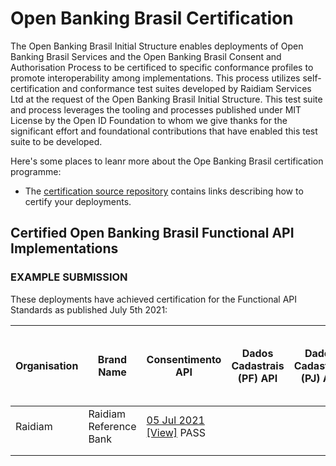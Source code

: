 # Open Banking Brasil Certification

The Open Banking Brasil Initial Structure enables deployments of Open Banking Brasil Services and the Open Banking Brasil Consent and Authorisation Process to be certificed to specific conformance profiles to promote interoperability among implementations. This process utilizes self-certification and conformance test suites developed by Raidiam Services Ltd at the request of the Open Banking Brasil Initial Structure. This test suite and process leverages the tooling and processes published under MIT License by the Open ID Foundation to whom we give thanks for the significant effort and foundational contributions that have enabled this test suite to be developed.

Here's some places to leanr more about the Ope Banking Brasil certification programme:

* The [certification source repository](https://gitlab.com/obb1/certification) contains links describing how to certify your deployments.

## Certified Open Banking Brasil Functional API Implementations

### EXAMPLE SUBMISSION

These deployments have achieved certification for the Functional API Standards as published July 5th 2021:

| Organisation | Brand Name             | Consentimento API                                                                                                                                 | Dados Cadastrais (PF) API | Dados Cadastrais (PJ) API | Resources API | Registrations API | Contas API | Cartão de Crédito API | Operações de Crédito - Empréstimos API | Operações de Crédito - Financiamentos API | Operações de Crédito - Adiantamento a Depositantes API | Operações de Crédito - Direitos Creditórios Descontados API |
|--------------|------------------------|---------------------------------------------------------------------------------------------------------------------------------------------------|---------------------------|---------------------------|---------------|-------------------|------------|-----------------------|----------------------------------------|-------------------------------------------|--------------------------------------------------------|-------------------------------------------------------------|
| Raidiam      | Raidiam Reference Bank | [05 Jul 2021](./submissions/function/accounts/1.0.0-rc6.7/raidiamxxxx.zip)  [[View]](https://web.conformance.com/link/to/public/plan.html)   PASS |                           |                           |               |                   |            |                       |                                        |                                           |                                                        |                                                             |
|              |                        |                                                                                                                                                   |                           |                           |               |                   |            |                       |                                        |                                           |                                                        |                                                             |
|              |                        |                                                                                                                                                   |                           |                           |               |                   |            |                       |                                        |  
